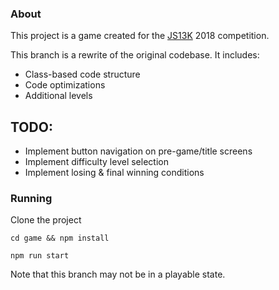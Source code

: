 ### About

This project is a game created for the [JS13K](http://js13kgames.com/) 2018 competition.

This branch is a rewrite of the original codebase. It includes:

- Class-based code structure
- Code optimizations
- Additional levels

## TODO:

- Implement button navigation on pre-game/title screens
- Implement difficulty level selection
- Implement losing & final winning conditions


### Running

Clone the project

`cd game && npm install`

`npm run start`

Note that this branch may not be in a playable state.
